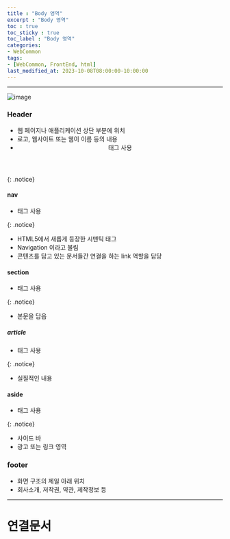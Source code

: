```yaml
---
title : "Body 영역"
excerpt : "Body 영역"
toc : true
toc_sticky : true
toc_label : "Body 영역"
categories:
- WebCommon
tags:
- [WebCommon, FrontEnd, html]
last_modified_at: 2023-10-08T08:00:00-10:00:00
---
```

  
---
  
![image](../../assets/images/Web_Body.png)
  
### Header
- 웹 페이지나 애플리케이션 상단 부분에 위치
- 로고, 웹사이트 또는 웹이 이름 등의 내용
- <header/> 태그 사용 
{: .notice}  
  
#### nav
- <nav/> 태그 사용 
{: .notice}  
- HTML5에서 새롭게 등장한 시맨틱 태그
- Navigation 이라고 불림
- 콘텐츠를 담고 있는 문서들간 연결을 하는 link 역할을 담당
  
#### section
- <section/> 태그 사용 
{: .notice}  
- 본문을 담음
  
##### article
- <article/> 태그 사용 
{: .notice}  
- 실질적인 내용
  
#### aside
- <aside/> 태그 사용 
{: .notice}  
- 사이드 바
- 광고 또는 링크 영역
  
### footer
- 화면 구조의 제일 아래 위치
- 회사소개, 저작권, 약관, 제작정보 등

---
  
# 연결문서
  
